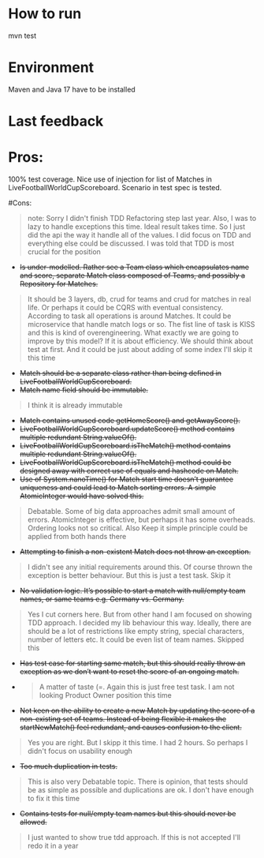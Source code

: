 # How to run 
mvn test

# Environment
Maven and Java 17 have to be installed

# Last feedback
# Pros:

100% test coverage.
Nice use of injection for list of Matches in LiveFootballWorldCupScoreboard.
Scenario in test spec is tested.

#Cons:

> note: Sorry I didn't finish TDD Refactoring step last year. Also, I was to lazy to handle exceptions this time. 
> Ideal result takes time. So I just did the api the way it handle all of the values. 
> I did focus on TDD and everything else could be discussed. I was told that TDD is most crucial for the position

- ~~Is under-modelled. Rather see a Team class which encapsulates name and score, separate Match class composed of Teams, and possibly a Repository for Matches.~~
>It should be 3 layers, db, crud for teams and crud for matches in real life. 
> Or perhaps it could be CQRS with eventual consistency. According to task all operations is around Matches. 
> It could be microservice that handle match logs or so. The fist line of task is KISS and this is kind of overengineering. 
> What exactly we are going to improve by this model?
> If it is about efficiency. We should think about test at first. And it could be just about adding of some index
> I'll skip it this time
- ~~Match should be a separate class rather than being defined in LiveFootballWorldCupScoreboard.~~
- ~~Match name field should be immutable.~~
>I think it is already immutable
- ~~Match contains unused code getHomeScore() and getAwayScore().~~
- ~~LiveFootballWorldCupScoreboard.updateScore() method contains multiple redundant String.valueOf().~~
- ~~LiveFootballWorldCupScoreboard.isTheMatch() method contains multiple redundant String.valueOf().~~
- ~~LiveFootballWorldCupScoreboard.isTheMatch() method could be designed away with correct use of equals and hashcode on Match.~~
- ~~Use of System.nanoTime() for Match start time doesn’t guarantee uniqueness and could lead to Match sorting errors. A simple AtomicInteger would have solved this.~~
>Debatable. Some of big data approaches admit small amount of errors. AtomicInteger is effective, but perhaps it has some overheads. Ordering looks not so critical. Also Keep it simple principle could be applied from both hands there  
- ~~Attempting to finish a non-existent Match does not throw an exception.~~
>I didn't see any initial requirements around this. Of course thrown the exception is better behaviour. But this is just a test task. Skip it  
- ~~No validation logic. It’s possible to start a match with null/empty team names, or same teams e.g. Germany vs. Germany.~~
>Yes I cut corners here. But from other hand I am focused on showing TDD approach. I decided my lib behaviour this way. Ideally, there are should be a lot of restrictions like empty string, special characters, number of letters etc. It could be even list of team names. Skipped this
- ~~Has test case for starting same match, but this should really throw an exception as we don’t want to reset the score of an ongoing match.~~
- >A matter of taste (=. Again this is just free test task. I am not looking Product Owner position this time  
- ~~Not keen on the ability to create a new Match by updating the score of a non-existing set of teams. Instead of being flexible it makes the startNewMatch() feel redundant, and causes confusion to the client.~~
>Yes you are right. But I skipp it this time. I had 2 hours. So perhaps I didn't focus on usability enough
- ~~Too much duplication in tests.~~
>This is also very Debatable topic. There is opinion, that tests should be as simple as possible and duplications are ok. I don't have enough to fix it this time  
- ~~Contains tests for null/empty team names but this should never be allowed.~~
>I just wanted to show true tdd approach. If this is not accepted I'll redo it in a year